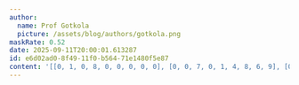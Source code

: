 ```yaml
---
author:
  name: Prof Gotkola
  picture: /assets/blog/authors/gotkola.png
maskRate: 0.52
date: 2025-09-11T20:00:01.613287
id: e6d02ad0-8f49-11f0-b564-71e1480f5e87
content: '[[0, 1, 0, 8, 0, 0, 0, 0, 0], [0, 0, 7, 0, 1, 4, 8, 6, 9], [0, 8, 0, 7, 6, 9, 0, 2, 0], [5, 0, 0, 0, 0, 3, 6, 0, 4], [7, 0, 0, 0, 2, 6, 9, 0, 0], [6, 3, 0, 0, 4, 8, 0, 0, 0], [4, 0, 2, 0, 0, 0, 0, 0, 0], [0, 0, 3, 4, 8, 0, 2, 9, 0], [8, 6, 5, 0, 9, 0, 3, 4, 1]]'
---
```

